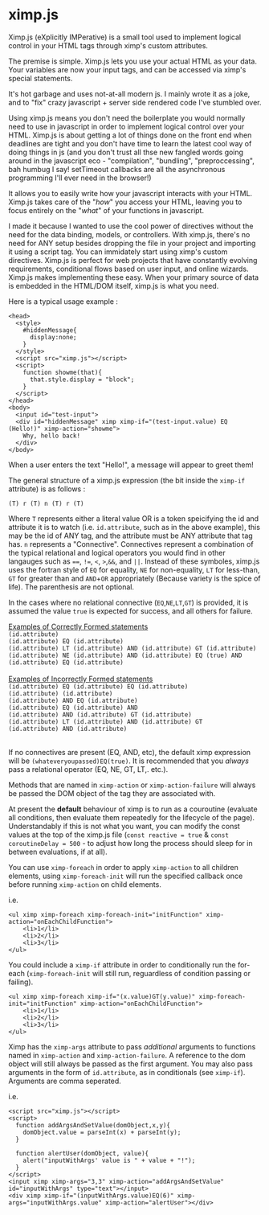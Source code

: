 # ximp.js
Ximp.js (eXplicitly IMPerative) is a small tool used to implement logical control in your HTML tags through ximp's custom attributes.

The premise is simple. Ximp.js lets you use your actual HTML as your data. Your variables are now your input tags, and can be accessed via ximp's special statements.

It's hot garbage and uses not-at-all modern js. I mainly wrote it as a joke, and to "fix" crazy javascript + server side rendered code I've stumbled over.

Using ximp.js means you don't need the boilerplate you would normally need to use in javascript in order to implement logical control over your HTML. Ximp.js is about getting a lot of things done on the front end when deadlines are tight and you don't have time to learn the latest cool way of doing things in js (and you don't trust all thse new fangled words going around in the javascript eco - "compilation", "bundling", "preproccessing", bah humbug I say! setTimeout callbacks are all the asynchronous programming I'll ever need in the browser!)

It allows you to easily write how your javascript interacts with your HTML. Ximp.js takes care of the "<i>how</i>" you access your HTML, leaving you to focus entirely on the "<i>what</i>" of your functions in javascript.

I made it because I wanted to use the cool power of directives without the need for the data binding, models, or controllers. With ximp.js, there's no need for ANY setup besides dropping the file in your project and importing it using a script tag. You can immidately start using ximp's custom directives. Ximp.js is perfect for web projects that have constantly evolving requirements, conditional flows based on user input, and online wizards. Ximp.js makes implementing these easy. When your primary source of data is embedded in the HTML/DOM itself, ximp.js is what you need.

Here is a typical usage example :

```
<head>
  <style>
    #hiddenMessage{
      display:none;
    }
  </style>
  <script src="ximp.js"></script>
  <script>
    function showme(that){
      that.style.display = "block";
    }
  </script>
</head>
<body>
  <input id="test-input">
  <div id="hiddenMessage" ximp ximp-if="(test-input.value) EQ (Hello!)" ximp-action="showme">
    Why, hello back!
  </div>
</body>
```

When a user enters the text "Hello!", a message will appear to greet them!

The general structure of a ximp.js expression (the bit inside the `ximp-if` attribute) is as follows : 

`(T) r (T) n (T) r (T)`

Where `T` represents either a literal value OR is a token speicifying the id and attribute it is to watch (i.e. `id.attribute`, such as in the above example), this may be the id of ANY tag, and the attribute must be ANY attribute that tag has. `n` represents a "Connective". Connectives represent a combination of the typical relational and logical operators you would find in other langauges such as `==`, `!=`, `<`, `>`,`&&`, and `||`. Instead of these symboles, ximp.js uses the fortran style of `EQ` for equality, `NE` for non-equality, `LT` for less-than, `GT` for greater than and `AND`+`OR` appropriately (Because variety is the spice of life). The parenthesis are not optional.

In the cases where no relational connective (`EQ`,`NE`,`LT`,`GT`) is provided, it is assumed the value `true` is expected for success, and all others for failure.

<u>Examples of Correctly Formed statements</u>
<br/>
`(id.attribute)`<br/>
`(id.attribute) EQ (id.attribute)`<br/>
`(id.attribute) LT (id.attribute) AND (id.attribute) GT (id.attribute)`<br/>
`(id.attribute) NE (id.attribute) AND (id.attribute) EQ (true) AND (id.attribute) EQ (id.attribute)`<br/>
<br/>
<u>Examples of Incorrectly Formed statements</u>
<br/>
`(id.attribute) EQ (id.attribute) EQ (id.attribute)` <br/>
`(id.attribute) (id.attribute)` <br/>
`(id.attribute) AND EQ (id.attribute)` <br/>
`(id.attribute) EQ (id.attribute) AND` <br/>
`(id.attribute) AND (id.attribute) GT (id.attribute)` <br/>
`(id.attribute) LT (id.attribute) AND (id.attribute) GT` <br/>
`(id.attribute) AND (id.attribute)` <br/>
<br/>

If no connectives are present (EQ, AND, etc), the default ximp expression will be `(whateveryoupassed)EQ(true)`. It is recommended that you <i>always</i> pass a relational operator (EQ, NE, GT, LT,. etc.).

Methods that are named in `ximp-action` or `ximp-action-failure` will always be passed the DOM object of the tag they are associated with.

At present the <b>default</b> behaviour of ximp is to run as a couroutine (evaluate all conditions, then evaluate them repeatedly for the lifecycle of the page). Understandably if this is not what you want, you can modify the const values at the top of the ximp.js file (`const reactive = true` & `const coroutineDelay = 500` - to adjust how long the process should sleep for in between evaluations, if at all).

You can use `ximp-foreach` in order to apply `ximp-action` to all children elements, using `ximp-foreach-init` will run the specified callback once before running `ximp-action` on child elements.

i.e. 

```
<ul ximp ximp-foreach ximp-foreach-init="initFunction" ximp-action="onEachChildFunction">
    <li>1</li>
    <li>2</li>
    <li>3</li>
</ul>
```

You could include a `ximp-if` attribute in order to conditionally run the for-each (`ximp-foreach-init` will still run, reguardless of condition passing or failing).

```
<ul ximp ximp-foreach ximp-if="(x.value)GT(y.value)" ximp-foreach-init="initFunction" ximp-action="onEachChildFunction">
    <li>1</li>
    <li>2</li>
    <li>3</li>
</ul>
```

Ximp has the `ximp-args` attribute to pass <i>additional</i> arguments to functions named in `ximp-action` and `ximp-action-failure`.
A reference to the dom object will still always be passed as the first argument. You may also pass arguments in the form of `id.attribute`, as in conditionals (see `ximp-if`). Arguments are comma seperated.

i.e.

```
<script src="ximp.js"></script>
<script>
  function addArgsAndSetValue(domObject,x,y){
    domObject.value = parseInt(x) + parseInt(y);
  }
  
  function alertUser(domObject, value){
    alert("inputWithArgs' value is " + value + "!");
  }
</script>
<input ximp ximp-args="3,3" ximp-action="addArgsAndSetValue" id="inputWithArgs" type="text"></input>
<div ximp ximp-if="(inputWithArgs.value)EQ(6)" ximp-args="inputWithArgs.value" ximp-action="alertUser"></div>
```
